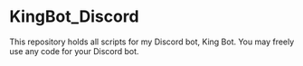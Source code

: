 # KingBot_Discord
This repository holds all scripts for my Discord bot, King Bot. You may freely use any code for your Discord bot.
